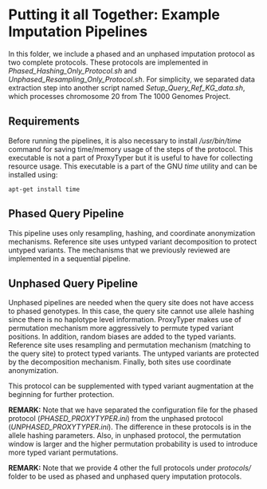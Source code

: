 # Putting it all Together: Example Imputation Pipelines

In this folder, we include a phased and an unphased imputation protocol as two complete protocols. These protocols are implemented in *Phased_Hashing_Only_Protocol.sh* and *Unphased_Resampling_Only_Protocol.sh*. For simplicity, we separated data extraction step into another script named *Setup_Query_Ref_KG_data.sh*, which processes chromosome 20 from The 1000 Genomes Project.

## Requirements
Before running the pipelines, it is also necessary to install */usr/bin/time* command for saving time/memory usage of the steps of the protocol. This executable is not a part of ProxyTyper but it is useful to have for collecting resource usage. This executable is a part of the GNU *time* utility and can be installed using:
```
apt-get install time
```

## Phased Query Pipeline
This pipeline uses only resampling, hashing, and coordinate anonymization mechanisms. Reference site uses untyped variant decomposition to protect untyped variants. The mechanisms that we previously reviewed are implemented in a sequential pipeline. 

## Unphased Query Pipeline
Unphased pipelines are needed when the query site does not have access to phased genotypes. In this case, the query site cannot use allele hashing since there is no haplotype level information. ProxyTyper makes use of permutation mechanism more aggressively to permute typed variant positions. In addition, random biases are added to the typed variants. Reference site uses resampling and permutation mechanism (matching to the query site) to protect typed variants. The untyped variants are protected by the decomposition mechanism. Finally, both sites use coordinate anonymization.

This protocol can be supplemented with typed variant augmentation at the beginning for further protection.  

**REMARK:** Note that we have separated the configuration file for the phased protocol (*PHASED_PROXYTYPER.ini*) from the unphased protocol (*UNPHASED_PROXYTYPER.ini*). The difference in these protocols is in the allele hashing parameters. Also, in unphased protocol, the permutation window is larger and the higher permutation probability is used to introduce more typed variant permutations.

**REMARK:** Note that we provide 4 other the full protocols under *protocols/* folder to be used as phased and unphased query imputation protocols.




